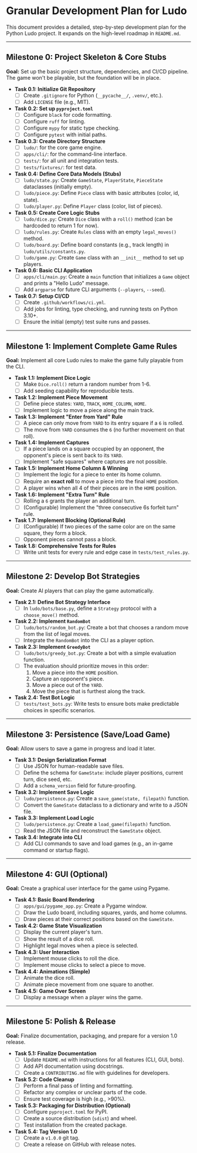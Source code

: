 # Granular Development Plan for Ludo

This document provides a detailed, step-by-step development plan for the Python Ludo project. It expands on the high-level roadmap in `README.md`.

---

## Milestone 0: Project Skeleton & Core Stubs

**Goal:** Set up the basic project structure, dependencies, and CI/CD pipeline. The game won't be playable, but the foundation will be in place.

-   **Task 0.1: Initialize Git Repository**
    -   [ ] Create `.gitignore` for Python (`__pycache__/`, `.venv/`, etc.).
    -   [ ] Add `LICENSE` file (e.g., MIT).
-   **Task 0.2: Set up `pyproject.toml`**
    -   [ ] Configure `black` for code formatting.
    -   [ ] Configure `ruff` for linting.
    -   [ ] Configure `mypy` for static type checking.
    -   [ ] Configure `pytest` with initial paths.
-   **Task 0.3: Create Directory Structure**
    -   [ ] `ludo/`: for the core game engine.
    -   [ ] `apps/cli/`: for the command-line interface.
    -   [ ] `tests/`: for all unit and integration tests.
    -   [ ] `tests/fixtures/`: for test data.
-   **Task 0.4: Define Core Data Models (Stubs)**
    -   [ ] `ludo/state.py`: Create `GameState`, `PlayerState`, `PieceState` dataclasses (initially empty).
    -   [ ] `ludo/piece.py`: Define `Piece` class with basic attributes (color, id, state).
    -   [ ] `ludo/player.py`: Define `Player` class (color, list of pieces).
-   **Task 0.5: Create Core Logic Stubs**
    -   [ ] `ludo/dice.py`: Create `Dice` class with a `roll()` method (can be hardcoded to return 1 for now).
    -   [ ] `ludo/rules.py`: Create `Rules` class with an empty `legal_moves()` method.
    -   [ ] `ludo/board.py`: Define board constants (e.g., track length) in `ludo/utils/constants.py`.
    -   [ ] `ludo/game.py`: Create `Game` class with an `__init__` method to set up players.
-   **Task 0.6: Basic CLI Application**
    -   [ ] `apps/cli/main.py`: Create a `main` function that initializes a `Game` object and prints a "Hello Ludo" message.
    -   [ ] Add `argparse` for future CLI arguments (`--players`, `--seed`).
-   **Task 0.7: Setup CI/CD**
    -   [ ] Create `.github/workflows/ci.yml`.
    -   [ ] Add jobs for linting, type checking, and running tests on Python 3.10+.
    -   [ ] Ensure the initial (empty) test suite runs and passes.

---

## Milestone 1: Implement Complete Game Rules

**Goal:** Implement all core Ludo rules to make the game fully playable from the CLI.

-   **Task 1.1: Implement Dice Logic**
    -   [ ] Make `Dice.roll()` return a random number from 1-6.
    -   [ ] Add seeding capability for reproducible tests.
-   **Task 1.2: Implement Piece Movement**
    -   [ ] Define piece states: `YARD`, `TRACK`, `HOME_COLUMN`, `HOME`.
    -   [ ] Implement logic to move a piece along the main track.
-   **Task 1.3: Implement "Enter from Yard" Rule**
    -   [ ] A piece can only move from `YARD` to its entry square if a `6` is rolled.
    -   [ ] The move from `YARD` consumes the `6` (no further movement on that roll).
-   **Task 1.4: Implement Captures**
    -   [ ] If a piece lands on a square occupied by an opponent, the opponent's piece is sent back to its `YARD`.
    -   [ ] Implement "safe squares" where captures are not possible.
-   **Task 1.5: Implement Home Column & Winning**
    -   [ ] Implement the logic for a piece to enter its home column.
    -   [ ] Require an **exact roll** to move a piece into the final `HOME` position.
    -   [ ] A player wins when all 4 of their pieces are in the `HOME` position.
-   **Task 1.6: Implement "Extra Turn" Rule**
    -   [ ] Rolling a `6` grants the player an additional turn.
    -   [ ] (Configurable) Implement the "three consecutive 6s forfeit turn" rule.
-   **Task 1.7: Implement Blocking (Optional Rule)**
    -   [ ] (Configurable) If two pieces of the same color are on the same square, they form a block.
    -   [ ] Opponent pieces cannot pass a block.
-   **Task 1.8: Comprehensive Tests for Rules**
    -   [ ] Write unit tests for every rule and edge case in `tests/test_rules.py`.

---

## Milestone 2: Develop Bot Strategies

**Goal:** Create AI players that can play the game automatically.

-   **Task 2.1: Define Bot Strategy Interface**
    -   [ ] In `ludo/bots/base.py`, define a `Strategy` protocol with a `choose_move()` method.
-   **Task 2.2: Implement `RandomBot`**
    -   [ ] `ludo/bots/random_bot.py`: Create a bot that chooses a random move from the list of legal moves.
    -   [ ] Integrate the `RandomBot` into the CLI as a player option.
-   **Task 2.3: Implement `GreedyBot`**
    -   [ ] `ludo/bots/greedy_bot.py`: Create a bot with a simple evaluation function.
    -   [ ] The evaluation should prioritize moves in this order:
        1.  Move a piece into the `HOME` position.
        2.  Capture an opponent's piece.
        3.  Move a piece out of the `YARD`.
        4.  Move the piece that is furthest along the track.
-   **Task 2.4: Test Bot Logic**
    -   [ ] `tests/test_bots.py`: Write tests to ensure bots make predictable choices in specific scenarios.

---

## Milestone 3: Persistence (Save/Load Game)

**Goal:** Allow users to save a game in progress and load it later.

-   **Task 3.1: Design Serialization Format**
    -   [ ] Use JSON for human-readable save files.
    -   [ ] Define the schema for `GameState`: include player positions, current turn, dice seed, etc.
    -   [ ] Add a `schema_version` field for future-proofing.
-   **Task 3.2: Implement Save Logic**
    -   [ ] `ludo/persistence.py`: Create a `save_game(state, filepath)` function.
    -   [ ] Convert the `GameState` dataclass to a dictionary and write to a JSON file.
-   **Task 3.3: Implement Load Logic**
    -   [ ] `ludo/persistence.py`: Create a `load_game(filepath)` function.
    -   [ ] Read the JSON file and reconstruct the `GameState` object.
-   **Task 3.4: Integrate into CLI**
    -   [ ] Add CLI commands to save and load games (e.g., an in-game command or startup flags).

---

## Milestone 4: GUI (Optional)

**Goal:** Create a graphical user interface for the game using Pygame.

-   **Task 4.1: Basic Board Rendering**
    -   [ ] `apps/gui/pygame_app.py`: Create a Pygame window.
    -   [ ] Draw the Ludo board, including squares, yards, and home columns.
    -   [ ] Draw pieces at their correct positions based on the `GameState`.
-   **Task 4.2: Game State Visualization**
    -   [ ] Display the current player's turn.
    -   [ ] Show the result of a dice roll.
    -   [ ] Highlight legal moves when a piece is selected.
-   **Task 4.3: User Interaction**
    -   [ ] Implement mouse clicks to roll the dice.
    -   [ ] Implement mouse clicks to select a piece to move.
-   **Task 4.4: Animations (Simple)**
    -   [ ] Animate the dice roll.
    -   [ ] Animate piece movement from one square to another.
-   **Task 4.5: Game Over Screen**
    -   [ ] Display a message when a player wins the game.

---

## Milestone 5: Polish & Release

**Goal:** Finalize documentation, packaging, and prepare for a version 1.0 release.

-   **Task 5.1: Finalize Documentation**
    -   [ ] Update `README.md` with instructions for all features (CLI, GUI, bots).
    -   [ ] Add API documentation using docstrings.
    -   [ ] Create a `CONTRIBUTING.md` file with guidelines for developers.
-   **Task 5.2: Code Cleanup**
    -   [ ] Perform a final pass of linting and formatting.
    -   [ ] Refactor any complex or unclear parts of the code.
    -   [ ] Ensure test coverage is high (e.g., >90%).
-   **Task 5.3: Packaging for Distribution (Optional)**
    -   [ ] Configure `pyproject.toml` for PyPI.
    -   [ ] Create a source distribution (`sdist`) and wheel.
    -   [ ] Test installation from the created package.
-   **Task 5.4: Tag Version 1.0**
    -   [ ] Create a `v1.0.0` git tag.
    -   [ ] Create a release on GitHub with release notes.
